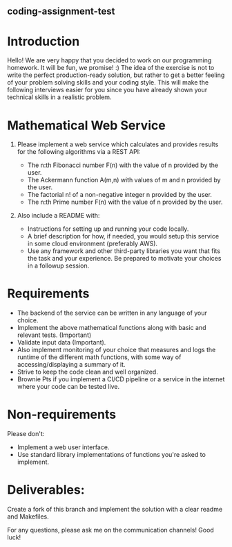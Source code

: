 ## coding-assignment-test


# Introduction

Hello! We are very happy that you decided to work on our programming homework. It will be fun, we promise! :)
The idea of the exercise is not to write the perfect production-ready solution, but rather to get a better feeling of your problem solving skills and your coding style.
This will make the following interviews easier for you since you have already shown your technical skills in a realistic problem.

# Mathematical Web Service

1) Please implement a web service which calculates and provides results for the following algorithms via a REST API:
    - The n:th Fibonacci number F(n) with the value of n provided by the user.
    - The Ackermann function A(m,n) with values of m and n provided by the user.
    - The factorial n! of a non-negative integer n provided by the user.
    - The n:th Prime number F(n) with the value of n provided by the user.

2) Also include a README with:
   - Instructions for setting up and running your code locally.
   - A brief description for how, if needed, you would setup this service in some cloud environment (preferably AWS).
   - Use any framework and other third-party libraries you want that fits the task and your experience. Be prepared to motivate your choices in a followup session.

# Requirements
- The backend of the service can be written in any language of your choice.
- Implement the above mathematical functions along with basic and relevant tests. (Important)
- Validate input data (Important).
- Also implement monitoring of your choice that measures and logs the runtime of the different math functions, with some way of accessing/displaying a summary of it.
- Strive to keep the code clean and well organized.
- Brownie Pts if you implement a CI/CD pipeline or a service in the internet where your code can be tested live. 

# Non-requirements
Please don't:
- Implement a web user interface.
- Use standard library implementations of functions you're asked to implement.


# Deliverables:
Create a fork of this branch and implement the solution with a clear readme and Makefiles.

For any questions, please ask me on the communication channels!
Good luck!
